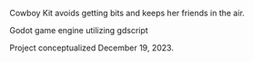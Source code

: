 Cowboy Kit avoids getting bits and keeps her friends in the air.

Godot game engine utilizing gdscript

Project conceptualized December 19, 2023.
